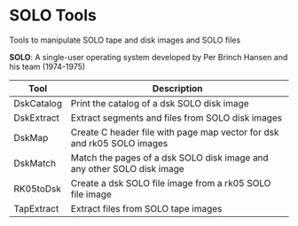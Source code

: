 # SOLO Tools
Tools to manipulate SOLO tape and disk images and SOLO files

**SOLO**: A single-user operating system developed by Per Brinch Hansen and his team (1974-1975)

|Tool      |Description                                                           |
|----------|----------------------------------------------------------------------|
|DskCatalog|Print the catalog of a dsk SOLO disk image                            |
|DskExtract|Extract segments and files from SOLO disk images                      |
|DskMap    |Create C header file with page map vector for dsk and rk05 SOLO images|  
|DskMatch  |Match the pages of a dsk SOLO disk image and any other SOLO disk image| 
|RK05toDsk |Create a dsk SOLO file image from a rk05 SOLO file image              |
|TapExtract|Extract files from SOLO tape images                                   |

